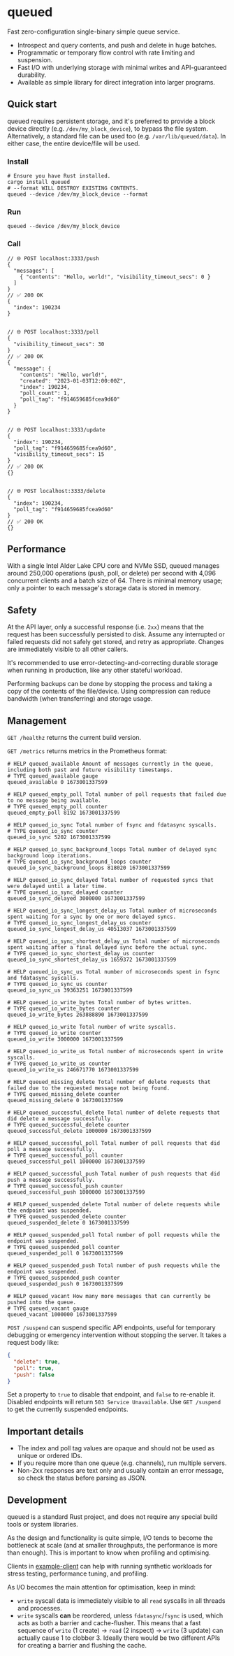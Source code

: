 # queued

Fast zero-configuration single-binary simple queue service.

- Introspect and query contents, and push and delete in huge batches.
- Programmatic or temporary flow control with rate limiting and suspension.
- Fast I/O with underlying storage with minimal writes and API-guaranteed durability.
- Available as simple library for direct integration into larger programs.

## Quick start

queued requires persistent storage, and it's preferred to provide a block device directly (e.g. `/dev/my_block_device`), to bypass the file system. Alternatively, a standard file can be used too (e.g. `/var/lib/queued/data`). In either case, the entire device/file will be used.

### Install

```
# Ensure you have Rust installed.
cargo install queued
# --format WILL DESTROY EXISTING CONTENTS.
queued --device /dev/my_block_device --format
```

### Run

```
queued --device /dev/my_block_device
```

### Call

```jsonc
// 🌐 POST localhost:3333/push
{
  "messages": [
    { "contents": "Hello, world!", "visibility_timeout_secs": 0 }
  ]
}
// ✅ 200 OK
{
  "index": 190234
}


// 🌐 POST localhost:3333/poll
{
  "visibility_timeout_secs": 30
}
// ✅ 200 OK
{
  "message": {
    "contents": "Hello, world!",
    "created": "2023-01-03T12:00:00Z",
    "index": 190234,
    "poll_count": 1,
    "poll_tag": "f914659685fcea9d60"
  }
}


// 🌐 POST localhost:3333/update
{
  "index": 190234,
  "poll_tag": "f914659685fcea9d60",
  "visibility_timeout_secs": 15
}
// ✅ 200 OK
{}


// 🌐 POST localhost:3333/delete
{
  "index": 190234,
  "poll_tag": "f914659685fcea9d60"
}
// ✅ 200 OK
{}
```

## Performance

With a single Intel Alder Lake CPU core and NVMe SSD, queued manages around 250,000 operations (push, poll, or delete) per second with 4,096 concurrent clients and a batch size of 64. There is minimal memory usage; only a pointer to each message's storage data is stored in memory.

## Safety

At the API layer, only a successful response (i.e. `2xx`) means that the request has been successfully persisted to disk. Assume any interrupted or failed requests did not safely get stored, and retry as appropriate. Changes are immediately visible to all other callers.

It's recommended to use error-detecting-and-correcting durable storage when running in production, like any other stateful workload.

Performing backups can be done by stopping the process and taking a copy of the contents of the file/device. Using compression can reduce bandwidth (when transferring) and storage usage.

## Management

`GET /healthz` returns the current build version.

`GET /metrics` returns metrics in the Prometheus format:

```
# HELP queued_available Amount of messages currently in the queue, including both past and future visibility timestamps.
# TYPE queued_available gauge
queued_available 0 1673001337599

# HELP queued_empty_poll Total number of poll requests that failed due to no message being available.
# TYPE queued_empty_poll counter
queued_empty_poll 8192 1673001337599

# HELP queued_io_sync Total number of fsync and fdatasync syscalls.
# TYPE queued_io_sync counter
queued_io_sync 5202 1673001337599

# HELP queued_io_sync_background_loops Total number of delayed sync background loop iterations.
# TYPE queued_io_sync_background_loops counter
queued_io_sync_background_loops 818020 1673001337599

# HELP queued_io_sync_delayed Total number of requested syncs that were delayed until a later time.
# TYPE queued_io_sync_delayed counter
queued_io_sync_delayed 3000000 1673001337599

# HELP queued_io_sync_longest_delay_us Total number of microseconds spent waiting for a sync by one or more delayed syncs.
# TYPE queued_io_sync_longest_delay_us counter
queued_io_sync_longest_delay_us 40513037 1673001337599

# HELP queued_io_sync_shortest_delay_us Total number of microseconds spent waiting after a final delayed sync before the actual sync.
# TYPE queued_io_sync_shortest_delay_us counter
queued_io_sync_shortest_delay_us 1659372 1673001337599

# HELP queued_io_sync_us Total number of microseconds spent in fsync and fdatasync syscalls.
# TYPE queued_io_sync_us counter
queued_io_sync_us 39363251 1673001337599

# HELP queued_io_write_bytes Total number of bytes written.
# TYPE queued_io_write_bytes counter
queued_io_write_bytes 263888890 1673001337599

# HELP queued_io_write Total number of write syscalls.
# TYPE queued_io_write counter
queued_io_write 3000000 1673001337599

# HELP queued_io_write_us Total number of microseconds spent in write syscalls.
# TYPE queued_io_write_us counter
queued_io_write_us 246671770 1673001337599

# HELP queued_missing_delete Total number of delete requests that failed due to the requested message not being found.
# TYPE queued_missing_delete counter
queued_missing_delete 0 1673001337599

# HELP queued_successful_delete Total number of delete requests that did delete a message successfully.
# TYPE queued_successful_delete counter
queued_successful_delete 1000000 1673001337599

# HELP queued_successful_poll Total number of poll requests that did poll a message successfully.
# TYPE queued_successful_poll counter
queued_successful_poll 1000000 1673001337599

# HELP queued_successful_push Total number of push requests that did push a message successfully.
# TYPE queued_successful_push counter
queued_successful_push 1000000 1673001337599

# HELP queued_suspended_delete Total number of delete requests while the endpoint was suspended.
# TYPE queued_suspended_delete counter
queued_suspended_delete 0 1673001337599

# HELP queued_suspended_poll Total number of poll requests while the endpoint was suspended.
# TYPE queued_suspended_poll counter
queued_suspended_poll 0 1673001337599

# HELP queued_suspended_push Total number of push requests while the endpoint was suspended.
# TYPE queued_suspended_push counter
queued_suspended_push 0 1673001337599

# HELP queued_vacant How many more messages that can currently be pushed into the queue.
# TYPE queued_vacant gauge
queued_vacant 1000000 1673001337599
```

`POST /suspend` can suspend specific API endpoints, useful for temporary debugging or emergency intervention without stopping the server. It takes a request body like:

```json
{
  "delete": true,
  "poll": true,
  "push": false
}
```

Set a property to `true` to disable that endpoint, and `false` to re-enable it. Disabled endpoints will return `503 Service Unavailable`. Use `GET /suspend` to get the currently suspended endpoints.

## Important details

- The index and poll tag values are opaque and should not be used as unique or ordered IDs.
- If you require more than one queue (e.g. channels), run multiple servers.
- Non-2xx responses are text only and usually contain an error message, so check the status before parsing as JSON.

## Development

queued is a standard Rust project, and does not require any special build tools or system libraries.

As the design and functionality is quite simple, I/O tends to become the bottleneck at scale (and at smaller throughputs, the performance is more than enough). This is important to know when profiling and optimising.

Clients in [example-client](./example-client/) can help with running synthetic workloads for stress testing, performance tuning, and profiling.

As I/O becomes the main attention for optimisation, keep in mind:
- `write` syscall data is immediately visible to all `read` syscalls in all threads and processes.
- `write` syscalls **can** be reordered, unless `fdatasync`/`fsync` is used, which acts as both a barrier and cache-flusher. This means that a fast sequence of `write` (1 create) -> `read` (2 inspect) -> `write` (3 update) can actually cause 1 to clobber 3. Ideally there would be two different APIs for creating a barrier and flushing the cache.
